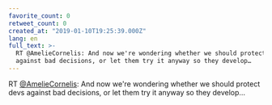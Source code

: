 ```yaml
---
favorite_count: 0
retweet_count: 0
created_at: "2019-01-10T19:25:39.000Z"
lang: en
full_text: >-
  RT @AmelieCornelis: And now we're wondering whether we should protect devs
  against bad decisions, or let them try it anyway so they develop…
---
```


RT [@AmelieCornelis](https://twitter.com/AmelieCornelis): And now we're
wondering whether we should protect devs against bad decisions, or let them try
it anyway so they develop…
